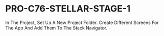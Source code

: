 # PRO-C76-STELLAR-STAGE-1
In The Project, Set Up A New Project Folder. Create Different Screens For The App And Add Them To The Stack Navigator.
